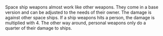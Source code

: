 Space ship weapons almost work like other weapons.
They come in a base version and can be adjusted to the needs of their owner.
The damage is against other space ships.
If a ship weapons hits a person, the damage is multiplied with 4.
The other way around, personal weapons only do a quarter of their damage to ships.
